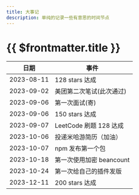 ```yaml
---
title: 大事记
description: 单纯的记录一些有意思的时间节点
---
```


# {{ $frontmatter.title }}

| 日期       | 事件                     |
| ---------- | ------------------------ |
| 2023-08-11 | 128 stars 达成           |
| 2023-09-02 | 美团第二次笔试(此次通过) |
| 2023-09-06 | 第一次面试(寄)           |
| 2023-09-06 | 150 stars 达成           |
| 2023-09-07 | LeetCode 刷题 128 达成   |
| 2023-10-06 | 投递米哈游简历（加油）   |
| 2023-10-07 | npm 发布第一个包         |
| 2023-10-18 | 第一次使用加密 beancount |
| 2023-10-24 | 第一次给自己的插件发版   |
| 2023-12-11 | 200 stars 达成           |
